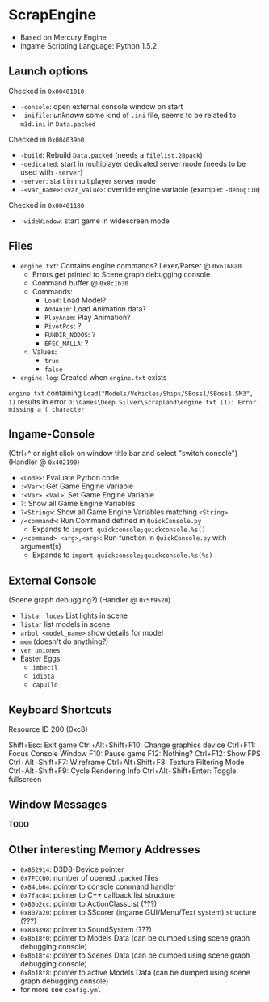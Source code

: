 # ScrapEngine

- Based on Mercury Engine
- Ingame Scripting Language: Python 1.5.2

## Launch options

Checked in `0x00401010`

- `-console`: open external console window on start
- `-inifile`: *unknown* some kind of `.ini` file, seems to be related to `m3d.ini` in `Data.packed`

Checked in `0x004039b0`

- `-build`: Rebuild `Data.packed` (needs a `filelist.2Bpack`)
- `-dedicated`: start in multiplayer dedicated server mode (needs to be used with `-server`)
- `-server`: start in multiplayer server mode
- `-<var_name>:<var_value>`: override engine variable (example: `-debug:10`)

Checked in `0x00401180`

- `-wideWindow`: start game in widescreen mode


## Files

- `engine.txt`: Contains engine commands? Lexer/Parser @ `0x6168a0`
  - Errors get printed to Scene graph debugging console
  - Command buffer @ `0x8c1b30`
  - Commands:
    - `Load`: Load Model?
    - `AddAnim`: Load Animation data?
    - `PlayAnim`: Play Animation?
    - `PivotPos`: ?
    - `FUNDIR_NODOS`: ?
    - `EFEC_MALLA`: ?
  - Values:
    - `true`
    - `false`
- `engine.log`: Created when `engine.txt` exists

`engine.txt` containing `Load("Models/Vehicles/Ships/SBoss1/SBoss1.SM3", 1)` results in error `D:\Games\Deep Silver\Scrapland\engine.txt (1): Error: missing a ( character`


## Ingame-Console

(Ctrl+\^ or right click on window title bar and select "switch console") (Handler @ `0x402190`)

* `<Code>`: Evaluate Python code
* `:<Var>`: Get Game Engine Variable
* `:<Var> <Val>`: Set Game Engine Variable
* `?`: Show all Game Engine Variables
* `?<String>`: Show all Game Engine Variables matching `<String>`
* `/<command>`: Run Command defined in `QuickConsole.py`
  * Expands to `import quickconsole;quickconsole.%s()`
* `/<command> <arg>,<arg>`: Run function in `QuickConsole.py` with argument(s)
  * Expands to `import quickconsole;quickconsole.%s(%s)`

## External Console

(Scene graph debugging?) (Handler @ `0x5f9520`)

* `listar luces` List lights in scene
* `listar` list models in scene
* `arbol <model_name>` show details for model
* `mem` (doesn't do anything?)
* `ver uniones` 
* Easter Eggs:
  * `imbecil`
  * `idiota`
  * `capullo`

## Keyboard Shortcuts

Resource ID 200 (0xc8)

Shift+Esc: Exit game
Ctrl+Alt+Shift+F10: Change graphics device
Ctrl+F11: Focus Console Window
F10: Pause game
F12: Nothing?
Ctrl+F12: Show FPS
Ctrl+Alt+Shift+F7: Wireframe
Ctrl+Alt+Shift+F8: Texture Filtering Mode
Ctrl+Alt+Shift+F9: Cycle Rendering Info
Ctrl+Alt+Shift+Enter: Toggle fullscreen

## Window Messages

**TODO**

## Other interesting Memory Addresses

- `0x852914`: D3D8-Device pointer
- `0x7FCC00`: number of opened `.packed` files
- `0x84cb64`: pointer to console command handler
- `0x7fac84`: pointer to C++ callback list structure
- `0x80b2cc`: pointer to ActionClassList (???)
- `0x807a20`: pointer to SScorer (ingame GUI/Menu/Text system) structure (???)
- `0x80a398`: pointer to SoundSystem (???)
- `0x8b18f0`: pointer to Models Data (can be dumped using scene graph debugging console)
- `0x8b18f4`: pointer to Scenes Data (can be dumped using scene graph debugging console)
- `0x8b18f8`: pointer to active Models Data (can be dumped using scene graph debugging console)
- for more see `config.yml`
